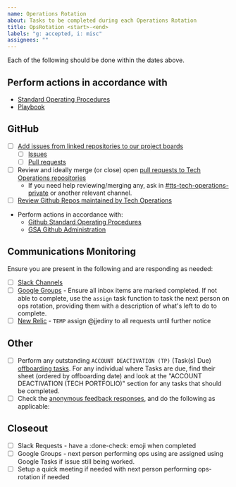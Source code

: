 ```yaml
---
name: Operations Rotation
about: Tasks to be completed during each Operations Rotation
title: OpsRotation <start>-<end>
labels: "g: accepted, i: misc"
assignees: ""
---
```


Each of the following should be done within the dates above.

## Perform actions in accordance with

- [Standard Operating Procedures](https://docs.google.com/document/d/1Quv2TL5cOywqedS7iVWMWp3SMRXVy0sysOlWhO8MUFU/edit)
- [Playbook](https://github.com/GSA-TTS/tts-tech-operations/blob/main/how_we_work/ops_rotation.md)

## GitHub

- [ ] [Add issues from linked repositories to our project boards](https://github.com/orgs/GSA-TTS/projects/51/views/1?)
  - [ ] [Issues](https://github.com/orgs/GSA-TTS/projects/51/views/1?)
  - [ ] [Pull requests](https://github.com/orgs/GSA-TTS/projects/51/views/1?)
- [ ] Review and ideally merge (or close) open [pull requests to Tech Operations repositories](https://github.com/GSA-TTS/tts-tech-operations/blob/main/README.md)
  - If you need help reviewing/merging any, ask in [#tts-tech-operations-private](https://gsa.enterprise.slack.com/archives/GP559GCLD) or another relevant channel.
- [ ] [Review Github Repos maintained by Tech Operations](https://github.com/GSA-TTS/tts-tech-operations/blob/main/README.md)

- Perform actions in accordance with:
  - [Github Standard Operating Procedures](https://docs.google.com/document/d/1Quv2TL5cOywqedS7iVWMWp3SMRXVy0sysOlWhO8MUFU/edit#heading=h.1kxielcf3jh3)
  - [GSA Github Administration](https://github.com/GSA/GitHub-Administration)

## Communications Monitoring

Ensure you are present in the following and are responding as needed:

- [ ] [Slack Channels](https://github.com/GSA-TTS/tts-tech-operations/blob/main/how_we_work/ops_rotation.md#slack-channels)
- [ ] [Google Groups](https://github.com/GSA-TTS/tts-tech-operations/blob/main/how_we_work/ops_rotation.md#google-groups) - Ensure all inbox items are marked completed. If not able to complete, use the `assign` task function to task the next person on ops rotation, providing them with a description of what's left to do to complete.
- [ ] [New Relic](https://gsa.enterprise.slack.com/archives/C14EF2XEC) - `TEMP` assign @jjediny to all requests until further notice
## Other

- [ ] Perform any outstanding `ACCOUNT DEACTIVATION (TP)` (Task(s) Due) [offboarding tasks](https://docs.google.com/spreadsheets/d/1YWVryXSFp52cvus6Sml3lK1Mmaz1pO4RYZKCPRQMfqs/edit). For any individual where Tasks are due, find their sheet (ordered by offboarding date) and look at the "ACCOUNT DEACTIVATION (TECH PORTFOLIO)" section for any tasks that should be completed.
- [ ] Check the [anonymous feedback responses](https://docs.google.com/spreadsheets/d/1ahj7CuoTAYr5c7miDCeGhplYx_wW1yj6ApMFLRdY-7Q/edit?usp=forms_web_b#gid=1730986218), and do the following as applicable:

## Closeout
- [ ] Slack Requests - have a :done-check: emoji when completed
- [ ] Google Groups - next person performing ops using are assigned using Google Tasks if issue still being worked.
- [ ] Setup a quick meeting if needed with next person performing ops-rotation if needed 
